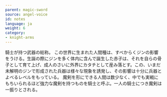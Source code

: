 ```yaml
---
parent: magic-sword
source: angel-voice
id: notes
language: ja
weight: 6
category:
- knight-arms
---
```


騎士が持つ武器の総称。
この世界に生まれた人間種は、すべからくジンの影響をうける。生誕の際にジンを多く体内に含んで誕生した赤子は、それを自らの骨子として育て上げ、成人のさいに外界にカタチとして産み落とす。この、いまだ未解明のジンで形成された兵器は様々な現象を誘発し、その影響は十分に兵器とよべるレベルをもっている。
魔剣を形にできる人間は数少なく、中でも実戦にもちいられるほど強力な魔剣を持つものを騎士と呼ぶ。一人の騎士につき魔剣は一振りとされる。

